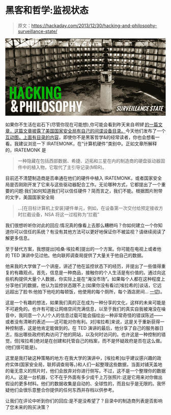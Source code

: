 # 黑客和哲学:监视状态

> 原文：<https://hackaday.com/2013/12/30/hacking-and-philosophy-surveillance-state/>

![hnpss](img/96b22a2f17b9d409a2a280672cf100f5.png)

如果你不生活在岩石下(尽管你现在可能想),你可能会看到昨天来自*明镜* [的一篇文章，这篇文章披露了美国国家安全局有自己的间谍设备目录。](http://www.spiegel.de/international/world/catalog-reveals-nsa-has-back-doors-for-numerous-devices-a-940994.html)今天他们发布了一个[互动图，上面有目录的内容](http://www.spiegel.de/international/world/a-941262.html "Electric Snow Scooter")，即使你不是黑客哲学&的经常读者，你也会想看一看。我建议浏览一下 IRATEMONK，在“计算机硬件”类别中。正如文章所解释的，IRATEMONK 是

> 一种隐藏在包括西部数据、希捷、迈拓和三星在内的制造商的硬盘驱动器固件中的植入物，它取代了主引导记录(MBR)。

目前还不清楚制造商是否串通在他们的硬件中植入 IRATEMONK，或者国家安全局是否刚刚开发了它来与这些驱动器配合工作。无论哪种方式，它都提出了一个重要的问题:我们如何知道我们可以信任硬件？简而言之，我们不能。根据图片附带的文字，美国国家安全局

> …[在目标计算机上安装]硬件单元，例如，在设备第一次交付给预定接收方时拦截设备，NSA 将这一过程称为“拦截”

我们很想听听你对此的回应:情况真的像看上去那么糟糕吗？你如何建立一个你知道你可以信任的系统？有没有其他方法可以更好地保证你不被监视？请继续阅读了解更多信息。

至于替代方案，我想提出[哈桑·埃拉希]提出的一个方案。你可能在电视上或者他的 TED 演讲中见过他。他向联邦调查局提供了大量关于他自己的数据。

他来我的大学做了一个讲座，讲述了他在监控状态下的经历，并提出了一些值得重复的有趣观点。首先，信息是一种商品，接触你的个人生活是有价值的。通过向这些机构提供大量个人数据，你实际上是在“淹没市场”。如果每个人都在这种程度上分享他们的数据，他认为监控状态跟不上(如果你没有看过[埃拉希的]谈话，它远远超出了脸书:他拍下他吃的每顿饭，他使用的每个厕所，每个酒店房间… [一切](http://elahi.umd.edu/track/))。

这是一个有趣的想法，如果我们真的正在成为一种分享的文化，这样的未来可能是不可避免的。也许有可能让网络空间充满信息，以至于我们的真实自我被淹没在噪音中，我同意一个人/个人的信息过载可能会描绘出一种非常奇怪的错误陈述——或者没有清晰的表述——这可能对你有利。对[埃拉希]来说，这是关于重新获得一种控制感，这是他肯定能做到的。在 TED 演讲的最后，他分享了自己的服务器日志，指出哪些政府机构访问了他的网站，以及何时访问的。也许这是一种控制的错觉，但[埃拉希]绝对是在创建和托管自己的档案，而不是怀疑政府是否在这么做。(他们很可能是)。

这里是我打破这种策略的地方:在我大学的演讲中，[埃拉希]似乎建议感兴趣的政府实体(国家安全局，联邦调查局等。)和人们一起整理这些数据，当面对铺天盖地的毫无意义的照片时，他们会放弃对你进行侧写。不过，这不是一个整理你的数据的人。这是一台机器，它不在乎外面有多少成千上万张照片:这是它用来对你做出假设的更多材料。他们的数据收集是自动的、全球性的，而且似乎是无限的。我怀疑他们会很乐意整合你提供的任何东西并存档以供参考。

让我们在评论中听到你们的回应:是不是没希望了？目录中的制造商列表是否影响了您未来的购买决策？